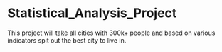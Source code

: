 # Statistical_Analysis_Project
This project will take all cities with 300k+ people and based on various indicators spit out the best city to live in.
